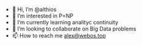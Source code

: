 - 👋 Hi, I’m @althios
- 👀 I’m interested in P=NP
- 🌱 I’m currently learning analityc continuity
- 💞️ I’m looking to collaborate on Big Data problems
- 📫 How to reach me alex@webos.top

<!---
althios/althios is a ✨ special ✨ repository because its `README.md` (this file) appears on your GitHub profile.
You can click the Preview link to take a look at your changes.
--->
